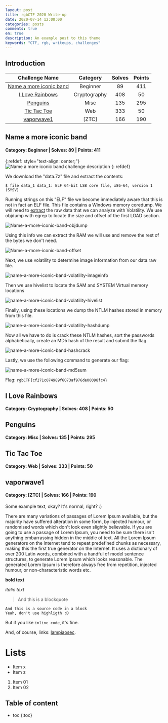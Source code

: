 ```yaml
---
layout: post
title: rgbCTF 2020 Write-up
date: 2020-07-14 12:00:00
categories: posts
comments: true
en: true
description: An example post to this theme
keywords: "CTF, rgb, writeups, challenges"
---
```


## Introduction

| Challenge Name | Category | Solves | Points |
|:--------------:|:--------:|:------:|:------:|
|[Name a more iconic band](#name-a-more-iconic-band) | Beginner | 89 | 411 |
|[I Love Rainbows](#i-love-rainbows) | Cryptography | 408 | 50 |
|[Penguins](#penguins) | Misc | 135 | 295 |
|[Tic Tac Toe](#tic-tac-toe) | Web | 333 | 50 |
|[vaporwave1](#vaporwave1) | [ZTC] | 166 | 190 |

## Name a more iconic band
#### Category: Beginner | Solves: 89 | Points: 411

{:refdef: style="text-align: center;"}
![Name a more iconic band challenge description](https://i.imgur.com/zwX6zYQ.png)
{: refdef}

We download the "data.7z" file and extract the contents:

`$ file data_1
data_1: ELF 64-bit LSB core file, x86-64, version 1 (SYSV)`

Running strings on this "ELF" file we become immediately aware that this is not in fact an ELF file.
This file contains a Windows memory coredump.
We will need to [extract](https://www.andreafortuna.org/2017/06/23/how-to-extract-a-ram-dump-from-a-running-virtualbox-machine/) the raw data that we can analyze with Volatility.
We use objdump with egrep to locate the size and offset of the first LOAD section.

![Name-a-more-iconic-band-objdump](https://i.imgur.com/Oe15Iz5.png)

Using this info we can extract the RAM we will use and remove the rest of the bytes we don't need.

![Name-a-more-iconic-band-offset](https://i.imgur.com/t1lI2o6.png)

Next, we use volatility to determine image information from our data.raw file.

![name-a-more-iconic-band-volatility-imageinfo](https://i.imgur.com/QmICVDb.png)

Then we use hivelist to locate the SAM and SYSTEM Virtual memory locations

![name-a-more-iconic-band-volatility-hivelist](https://i.imgur.com/mBJQKBS.png)

Finally, using these locations we dump the NTLM hashes stored in memory from this file.

![name-a-more-iconic-band-volatility-hashdump](https://i.imgur.com/wAEbuNk.png)

Now all we have to do is crack these NTLM hashes, sort the passwords alphabetically, create an MD5 hash of the result and submit the flag.

![name-a-more-iconic-band-hashcrack](https://i.imgur.com/wVy4YPf.png)

Lastly, we use the following command to generate our flag:

![name-a-more-iconic-band-md5sum](https://i.imgur.com/XGKds6x.png)

Flag: `rgbCTF{cf271c074989f6073af976de00098fc4}`

## I Love Rainbows

#### Category: Cryptography | Solves: 408 | Points: 50

## Penguins

#### Category: Misc | Solves: 135 | Points: 295

## Tic Tac Toe

#### Category: Web | Solves: 333 | Points: 50

## vaporwave1

#### Category: [ZTC] | Solves: 166 | Points: 190

Some example text, okay? It's normal, right? :)

There are many variations of passages of Lorem Ipsum available, but the majority have suffered alteration in some form, by injected humour, or randomised words which don't look even slightly believable. If you are going to use a passage of Lorem Ipsum, you need to be sure there isn't anything embarrassing hidden in the middle of text. All the Lorem Ipsum generators on the Internet tend to repeat predefined chunks as necessary, making this the first true generator on the Internet. It uses a dictionary of over 200 Latin words, combined with a handful of model sentence structures, to generate Lorem Ipsum which looks reasonable. The generated Lorem Ipsum is therefore always free from repetition, injected humour, or non-characteristic words etc.

**bold text**

*italic text*

> And this is a blockquote

~~~
And this is a source code in a block
Yeah, don't use highligth :D
~~~

But if you like `inline code`, it's fine.

And, of course, links: [lampiaosec].

# Lists

* Item x
* Item z

1. Item 01
2. Item 02

## Table of content

* toc
{:toc}


[lampiaosec]: https://lampiaosec.github.io
